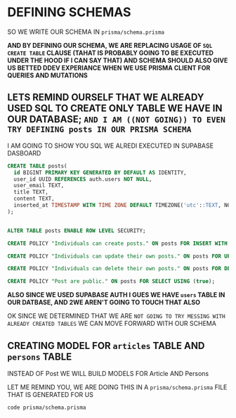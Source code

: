 # DEFINING SCHEMAS

SO WE WRITE OUR SCHEMA IN `prisma/schema.prisma`

**AND BY DEFINING OUR SCHEMA, WE ARE REPLACING USAGE OF `SQL` `CREATE TABLE` CLAUSE (TAHAT IS PROBABLY GOING TO BE EXECUTED UNDER THE HOOD IF I CAN SAY THAT) AND SCHEMA SHOULD ALSO GIVE US BETTED DDEV EXPERIANCE WHEN WE USE PRISMA CLIENT FOR QUERIES AND MUTATIONS**

## LETS REMIND OURSELF THAT WE ALREADY USED SQL TO CREATE ONLY TABLE WE HAVE IN OUR DATABASE; `AND I AM ((NOT GOING)) TO EVEN TRY DEFINING posts IN OUR PRISMA SCHEMA`

I AM GOING TO SHOW YOU SQL WE ALREDI EXECUTED IN SUPABASE DASBOARD

```sql
CREATE TABLE posts(
  id BIGINT PRIMARY KEY GENERATED BY DEFAULT AS IDENTITY,
  user_id UUID REFERENCES auth.users NOT NULL,
  user_email TEXT,
  title TEXT,
  content TEXT,
  inserted_at TIMESTAMP WITH TIME ZONE DEFAULT TIMEZONE('utc'::TEXT, NOW()) NOT NULL
);


ALTER TABLE posts ENABLE ROW LEVEL SECURITY;

CREATE POLICY "Individuals can create posts." ON posts FOR INSERT WITH CHECK (auth.uid() = user_id);

CREATE POLICY "Individuals can update their own posts." ON posts FOR UPDATE USING (auth.uid() = user_id);

CREATE POLICY "Individuals can delete their own posts." ON posts FOR DELETE USING (auth.uid() = user_id);

CREATE POLICY "Post are public." ON posts FOR SELECT USING (true);
```

**ALSO SINCE WE USED SUPABASE AUTH I GUES WE HAVE `users` TABLE IN OUR DATBASE, AND 2WE AREN'T GOING TO TOUCH THAT ALSO**

OK SINCE WE DETERMINED THAT WE ARE `NOT GOING TO TRY MESSING WITH ALREADY CREATED TABLES` WE CAN MOVE FORWARD WITH OUR SCHEMA

## CREATING MODEL FOR `articles` TABLE AND `persons` TABLE

INSTEAD OF Post WE WILL BUILD MODELS FOR Article AND Persons

LET ME REMIND YOU, WE ARE DOING THIS IN A `prisma/schema.prisma` FILE THAT IS GENERATED FOR US

```
code prisma/schema.prisma
```

```sdl

```
